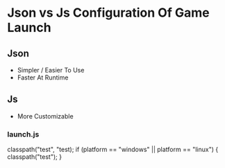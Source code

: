 # Json vs Js Configuration Of Game Launch
## Json
 - Simpler / Easier To Use
 - Faster At Runtime

## Js
 - More Customizable

### launch.js
classpath("test", "test);
if (platform == "windows" || platform == "linux") {
    classpath("test");
}
